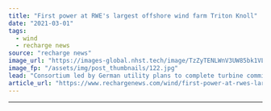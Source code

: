 ```yaml
---
title: "First power at RWE's largest offshore wind farm Triton Knoll"
date: "2021-03-01"
tags: 
  - wind
  - recharge news
source: "recharge news"
image_url: "https://images-global.nhst.tech/image/TzZyTENLWnV3UW85bk1VLzdnelh3ZGpHZGJrd0RsSzFTMFgwd0VkeUo0dz0=/nhst/binary/b2f5bbfb42af32562993d6d48e91ecfc"
image_fp: "/assets/img/post_thumbnails/122.jpg"
lead: "Consortium led by German utility plans to complete turbine commissioning at 857MW project in the North Sea this year"
article_url: "https://www.rechargenews.com/wind/first-power-at-rwes-largest-offshore-wind-farm-triton-knoll/2-1-971595"
---
```


---
